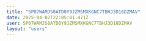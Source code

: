 ```yaml
---
title: "SP07WAMJS8ATD0Y9JZMSMXKGNC7TBHJ3D16DZMAV"
date: 2025-04-02T22:05:01.471Z
user: SP07WAMJS8ATD0Y9JZMSMXKGNC7TBHJ3D16DZMAV
layout: "users"
---
```

    